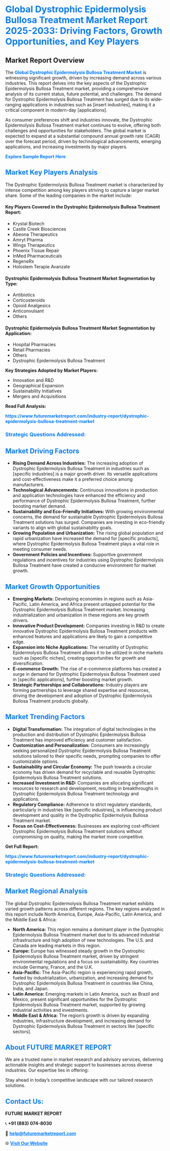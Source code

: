 <h1 style="color: #007BFF;">Global Dystrophic Epidermolysis Bullosa Treatment Market Report 2025-2033: Driving Factors, Growth Opportunities, and Key Players</h1>

<section id="overview">
<h2>Market Report Overview</h2>
<p>The <a href="https://www.futuremarketreport.com/industry-report/dystrophic-epidermolysis-bullosa-treatment-market" style="color: #007BFF; text-decoration: none;"><strong>Global Dystrophic Epidermolysis Bullosa Treatment Market</strong></a> is witnessing significant growth, driven by increasing demand across various industries. This report delves into the key aspects of the Dystrophic Epidermolysis Bullosa Treatment market, providing a comprehensive analysis of its current status, future potential, and challenges. The demand for Dystrophic Epidermolysis Bullosa Treatment has surged due to its wide-ranging applications in industries such as [insert industries], making it a critical component in modern-day [applications].</p>
<p>As consumer preferences shift and industries innovate, the Dystrophic Epidermolysis Bullosa Treatment market continues to evolve, offering both challenges and opportunities for stakeholders. The global market is expected to expand at a substantial compound annual growth rate (CAGR) over the forecast period, driven by technological advancements, emerging applications, and increasing investments by major players.</p>
</section>

<section id="overview">
<p><a href="https://www.futuremarketreport.com/request-sample/reportId=127218" style="color: #007BFF; text-decoration: none;"><strong>Explore Sample Report Here</strong></a></p>
</section>

<section id="key-players">
<h2 style="color: #007BFF;">Market Key Players Analysis</h2>
<p>The Dystrophic Epidermolysis Bullosa Treatment market is characterized by intense competition among key players striving to capture a larger market share. Some of the leading companies in the market include:</p>
<h4>Key Players Covered in the Dystrophic Epidermolysis Bullosa Treatment Report:</h4>
<ul><li>Krystal Biotech</li><li>Castle Creek Biosciences</li><li>Abeona Therapeutics</li><li>Amryt Pharma</li><li>Wings Therapeutics</li><li>Phoenix Tissue Repair</li><li>InMed Pharmaceuticals</li><li>RegeneRx</li><li>Holostem Terapie Avanzate</li></ul>
<h4>Dystrophic Epidermolysis Bullosa Treatment Market Segmentation by Type:</h4>
<ul><li>Antibiotics</li><li>Corticosteroids</li><li>Opioid Analgesics</li><li>Anticonvulsant</li><li>Others</li></ul>

<h4>Dystrophic Epidermolysis Bullosa Treatment Market Segmentation by Application:</h4>
<ul><li>Hospital Pharmacies</li><li>Retail Pharmacies</li><li>Others</li><li>Dystrophic Epidermolysis Bullosa Treatment</li></ul>
<p><strong>Key Strategies Adopted by Market Players:</strong></p>
<ul>
<li>Innovation and R&D</li>
<li>Geographical Expansion</li>
<li>Sustainability Initiatives</li>
<li>Mergers and Acquisitions</li>
</ul>
</section>

<section>
<p><strong>Read Full Analysis: </strong></p><a href="https://www.futuremarketreport.com/industry-report/dystrophic-epidermolysis-bullosa-treatment-market" style="color: #007BFF; text-decoration: none;"><strong>https://www.futuremarketreport.com/industry-report/dystrophic-epidermolysis-bullosa-treatment-market</strong></a>
<h3 style="color: #007BFF;">Strategic Questions Addressed:</h3>
</section>

<section id="driving-factors">
<h2 style="color: #007BFF;">Market Driving Factors</h2>
<ul>
<li><strong>Rising Demand Across Industries:</strong> The increasing adoption of Dystrophic Epidermolysis Bullosa Treatment in industries such as [specific industries] is a major growth driver. Its versatile applications and cost-effectiveness make it a preferred choice among manufacturers.</li>
<li><strong>Technological Advancements:</strong> Continuous innovations in production and application technologies have enhanced the efficiency and performance of Dystrophic Epidermolysis Bullosa Treatment, further boosting market demand.</li>
<li><strong>Sustainability and Eco-Friendly Initiatives:</strong> With growing environmental concerns, the demand for sustainable Dystrophic Epidermolysis Bullosa Treatment solutions has surged. Companies are investing in eco-friendly variants to align with global sustainability goals.</li>
<li><strong>Growing Population and Urbanization:</strong> The rising global population and rapid urbanization have increased the demand for [specific products], where Dystrophic Epidermolysis Bullosa Treatment plays a vital role in meeting consumer needs.</li>
<li><strong>Government Policies and Incentives:</strong> Supportive government regulations and incentives for industries using Dystrophic Epidermolysis Bullosa Treatment have created a conducive environment for market growth.</li>
</ul>
</section>

<section id="growth-opportunities">
<h2 style="color: #007BFF;">Market Growth Opportunities</h2>
<ul>
<li><strong>Emerging Markets:</strong> Developing economies in regions such as Asia-Pacific, Latin America, and Africa present untapped potential for the Dystrophic Epidermolysis Bullosa Treatment market. Increasing industrialization and urbanization in these regions are key growth drivers.</li>
<li><strong>Innovative Product Development:</strong> Companies investing in R&D to create innovative Dystrophic Epidermolysis Bullosa Treatment products with enhanced features and applications are likely to gain a competitive edge.</li>
<li><strong>Expansion into Niche Applications:</strong> The versatility of Dystrophic Epidermolysis Bullosa Treatment allows it to be utilized in niche markets such as [specific niches], creating opportunities for growth and diversification.</li>
<li><strong>E-commerce Growth:</strong> The rise of e-commerce platforms has created a surge in demand for Dystrophic Epidermolysis Bullosa Treatment used in [specific applications], further boosting market growth.</li>
<li><strong>Strategic Partnerships and Collaborations:</strong> Industry players are forming partnerships to leverage shared expertise and resources, driving the development and adoption of Dystrophic Epidermolysis Bullosa Treatment products globally.</li>
</ul>
</section>

<section id="trending-factors">
<h2 style="color: #007BFF;">Market Trending Factors</h2>
<ul>
<li><strong>Digital Transformation:</strong> The integration of digital technologies in the production and distribution of Dystrophic Epidermolysis Bullosa Treatment has improved efficiency and customer satisfaction.</li>
<li><strong>Customization and Personalization:</strong> Consumers are increasingly seeking personalized Dystrophic Epidermolysis Bullosa Treatment solutions tailored to their specific needs, prompting companies to offer customizable options.</li>
<li><strong>Sustainability and Circular Economy:</strong> The push towards a circular economy has driven demand for recyclable and reusable Dystrophic Epidermolysis Bullosa Treatment solutions.</li>
<li><strong>Increased Investment in R&D:</strong> Companies are allocating significant resources to research and development, resulting in breakthroughs in Dystrophic Epidermolysis Bullosa Treatment technology and applications.</li>
<li><strong>Regulatory Compliance:</strong> Adherence to strict regulatory standards, particularly in industries like [specific industries], is influencing product development and quality in the Dystrophic Epidermolysis Bullosa Treatment market.</li>
<li><strong>Focus on Cost-Effectiveness:</strong> Businesses are exploring cost-efficient Dystrophic Epidermolysis Bullosa Treatment solutions without compromising on quality, making the market more competitive.</li>
</ul>
</section>

<section>
<p><strong>Get Full Report: </strong></p><a href="https://www.futuremarketreport.com/industry-report/dystrophic-epidermolysis-bullosa-treatment-market" style="color: #007BFF; text-decoration: none;"><strong>https://www.futuremarketreport.com/industry-report/dystrophic-epidermolysis-bullosa-treatment-market</strong></a>
<h3 style="color: #007BFF;">Strategic Questions Addressed:</h3>
</section>


<section id="regional-analysis">
<h2 style="color: #007BFF;">Market Regional Analysis</h2>
<p>The global Dystrophic Epidermolysis Bullosa Treatment market exhibits varied growth patterns across different regions. The key regions analyzed in this report include North America, Europe, Asia-Pacific, Latin America, and the Middle East & Africa:</p>
<ul>
<li><strong>North America:</strong> This region remains a dominant player in the Dystrophic Epidermolysis Bullosa Treatment market due to its advanced industrial infrastructure and high adoption of new technologies. The U.S. and Canada are leading markets in this region.</li>
<li><strong>Europe:</strong> Europe has witnessed steady growth in the Dystrophic Epidermolysis Bullosa Treatment market, driven by stringent environmental regulations and a focus on sustainability. Key countries include Germany, France, and the U.K.</li>
<li><strong>Asia-Pacific:</strong> The Asia-Pacific region is experiencing rapid growth, fueled by industrialization, urbanization, and increasing demand for Dystrophic Epidermolysis Bullosa Treatment in countries like China, India, and Japan.</li>
<li><strong>Latin America:</strong> Emerging markets in Latin America, such as Brazil and Mexico, present significant opportunities for the Dystrophic Epidermolysis Bullosa Treatment market, supported by growing industrial activities and investments.</li>
<li><strong>Middle East & Africa:</strong> The region’s growth is driven by expanding industries, infrastructure development, and increasing demand for Dystrophic Epidermolysis Bullosa Treatment in sectors like [specific sectors].</li>
</ul>
</section>

<footer>
<h2 style="color: #007BFF;">About FUTURE MARKET REPORT</h2>
<p>We are a trusted name in market research and advisory services, delivering actionable insights and strategic support to businesses across diverse industries. Our expertise lies in offering:</p>

<p>Stay ahead in today’s competitive landscape with our tailored research solutions.</p>

<h2 style="color: #007BFF;">Contact Us:</h2>
<p><strong>FUTURE MARKET REPORT</strong></p>
<p>📞 <strong>+91 (883) 074-8030</strong></p>
<p>📧 <strong><a href="mailto:help@futuremarketreport.com" style="color: #007BFF;">help@futuremarketreport.com</a></strong></p>
<p>🌐 <strong><a href="https://www.futuremarketreport.com/" style="color: #007BFF;">Visit Our Website</a></strong></p>
</footer>
